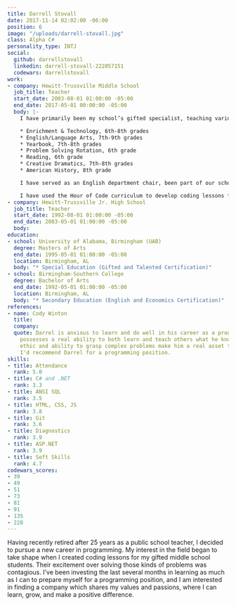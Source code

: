 ```yaml
---
title: Darrell Stovall
date: 2017-11-14 02:02:00 -06:00
position: 6
image: "/uploads/darrell-stovall.jpg"
class: Alpha C#
personality_type: INTJ
social:
  github: darrellstovall
  linkedin: darrell-stovall-222857151
  codewars: darrellstovall
work:
- company: Hewitt-Trussville Middle School
  job_title: Teacher
  start_date: 2003-08-01 01:00:00 -05:00
  end_date: 2017-05-01 00:00:00 -05:00
  body: |-
    I have primarily been my school’s gifted specialist, teaching various courses and leading a number of activities:

    * Enrichment & Technology, 6th-8th grades
    * English/Language Arts, 7th-9th grades
    * Yearbook, 7th-8th grades
    * Problem Solving Rotation, 6th grade
    * Reading, 6th grade
    * Creative Dramatics, 7th-8th grades
    * American History, 8th grade

    I have served as an English department chair, been part of our school leadership/professional development team and a system-wide gifted placement team. During the last three years, I have sponsored the following clubs: Cartooning, Comicon, Graphic Novels, HTMS Has Talent, and Glee Club. I coached Scholars Bowl for 20 years, Science Olympiad for 2 years, National Junior Honor Society for 3 years, and our high school’s soccer team for 2 years.

    I have used the Hour of Code curriculum to develop coding lessons for my gifted students each year for the past 4 years.
- company: Hewitt-Trussville Jr. High School
  job_title: Teacher
  start_date: 1992-08-01 01:00:00 -05:00
  end_date: 2003-05-01 01:00:00 -05:00
  body: 
education:
- school: University of Alabama, Birmingham (UAB)
  degree: Masters of Arts
  end_date: 1995-05-01 01:00:00 -05:00
  location: Birmingham, AL
  body: "* Special Education (Gifted and Talented Certification)"
- school: Birmingham-Southern College
  degree: Bachelor of Arts
  end_date: 1992-05-01 01:00:00 -05:00
  location: Birmingham, AL
  body: "* Secondary Education (English and Economics Certification)"
references:
- name: Cody Winton
  title: 
  company: 
  quote: Darrel is anxious to learn and do well in his career as a programmer and
    possesses a real ability to both learn and teach others what he knows. His work
    ethic and ability to grasp complex problems make him a real asset to any team.
    I'd recommend Darrel for a programming position.
skills:
- title: Attendance
  rank: 5.0
- title: C# and .NET
  rank: 3.3
- title: ANSI SQL
  rank: 3.5
- title: HTML, CSS, JS
  rank: 3.8
- title: Git
  rank: 3.6
- title: Diagnostics
  rank: 3.9
- title: ASP.NET
  rank: 3.9
- title: Soft Skills
  rank: 4.7
codewars_scores:
- 39
- 49
- 51
- 73
- 81
- 91
- 135
- 228
---
```


Having recently retired after 25 years as a public school teacher, I decided to pursue a new career in programming. My interest in the field began to take shape when I created coding lessons for my gifted middle school students. Their excitement over solving those kinds of problems was contagious. I’ve been investing the last several months in learning as much as I can to prepare myself for a programming position, and I am interested in finding a company which shares my values and passions, where I can learn, grow, and make a positive difference.